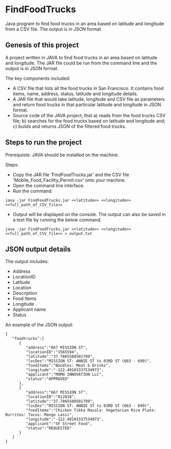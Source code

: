 # FindFoodTrucks
Java program to find food trucks in an area based on latitude and longitude from a CSV file. The output is in JSON format. 

## Genesis of this project
A project written in JAVA to find food trucks in an area based on latitude and longitude. The JAR file could be run from the command line and the output is in JSON format.

The key components included:
* A CSV file that lists all the food trucks in San Francisco. It contains food items, name, address, status, latitude and longitude details.
* A JAR file that would take latitude, longitude and CSV file as parameters and return food trucks in that particular latitude and longitude in JSON format.
* Source code of the JAVA project, that a) reads from the food trucks CSV file; b) searches for the food trucks based on latitude and longitude and; c) builds and returns JSON of the filtered food trucks.

## Steps to run the project 
Prerequiste: JAVA should be installed on the machine.

Steps:
* Copy the JAR file 'FindFoodTrucks.jar' and the CSV file 'Mobile_Food_Facility_Permit.csv' onto your machine.
* Open the command line interface.
* Run the command:

```java -jar FindFoodTrucks.jar <<latitude>> <<longitude>> <<full_path_of_CSV_file>> ```
* Output will be displayed on the console. The output can also be saved in a text file by running the below command.

``` java -jar FindFoodTrucks.jar <<latitude>> <<longitude>> <<full_path_of_CSV_file>> > output.txt ```

## JSON output details
The output includes:

* Address
* LocationID
* Latitude
* Location 
* Description
* Food Items
* Longitude
* Applicant name
* Status

An example of the JSON output:

```
{
   "foodtrucks":[
      {
         "address":"667 MISSION ST",
         "locationID":"1565594",
         "latitude":"37.7865580501799",
         "locDes":"MISSION ST: ANNIE ST to 03RD ST (663 - 699)",
         "foodItems":"Noodles: Meat & Drinks",
         "longitude":"-122.40103337534973",
         "applicant":"MOMO INNOVATION LLC",
         "status":"APPROVED"
      },
      {
         "address":"667 MISSION ST",
         "locationID":"812018",
         "latitude":"37.7865580501799",
         "locDes":"MISSION ST: ANNIE ST to 03RD ST (663 - 699)",
         "foodItems":"Chicken Tikka Masala: Vegetarian Rice Plate: Burritos: Tacos: Mango Lassi",
         "longitude":"-122.40103337534973",
         "applicant":"SF Street Food",
         "status":"REQUESTED"
      }
   ]
}
```
